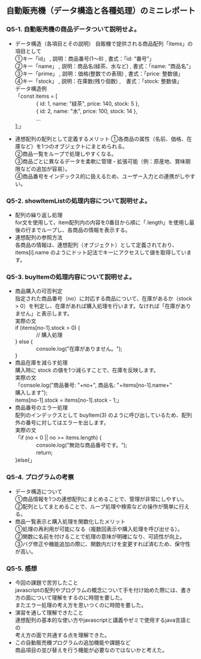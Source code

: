 ## 自動販売機（データ構造と各種処理）のミニレポート
### Q5-1. 自動販売機の商品データついて説明せよ。
* データ構造（各項目とその説明）
自販機で提供される商品配列「items」の項目として  
①キー「id」 , 説明：商品番号(1～8) , 書式：「id: “番号”」  
②キー「name」 , 説明：商品名(緑茶、水など) , 書式：「name: “商品名”」  
③キー「prime」 , 説明：価格(整数での表現) , 書式：「price: 整数値」  
④キー「stock」 , 説明：在庫数(残り個数) ,　書式：「stock: 整数値」  
データ構造例  
「const items = [  
　　　　{ id: 1, name: "緑茶", price: 140, stock: 5 },  
　　　　{ id: 2, name: "水", price: 100, stock: 14 },  
　　　　...  
];」  
  
* 連想配列の配列として定義するメリット
①各商品の属性（名前、価格、在庫など）を1つのオブジェクトにまとめられる。  
②商品一覧をループで処理しやすくなる。  
③商品ごとに異なるデータを柔軟に管理・拡張可能（例：原産地、賞味期限などの追加が容易）。  
④商品番号をインデックス的に扱えるため、ユーザー入力との連携がしやすい。  
### Q5-2. showItemListの処理内容について説明せよ。
* 配列の繰り返し処理  
for文を使用して、item配列内の内容を0番目から順に「.length」を使用し最後の行までループし、各商品の情報を表示する。  
* 連想配列の参照方法  
各商品の情報は、連想配列（オブジェクト）として定義されており、items[i].name のようにドット記法でキーにアクセスして値を取得しています。  
### Q5-3. buyItemの処理内容について説明せよ。
* 商品購入の可否判定  
指定された商品番号（no）に対応する商品について、在庫があるか（stock > 0）を判定し、在庫があれば購入処理を行います。なければ「在庫がありません」と表示します。  
実際の文  
if (items[no-1].stock > 0) {  
　　　　// 購入処理  
} else {  
　　　　console.log("在庫がありません。");  
}  
* 商品在庫を減らす処理  
購入時に stock の値を1つ減らすことで、在庫を反映します。  
実際の文  
「console.log("商品番号: "+no+", 商品名: "+items[no-1].name+"  
購入します");  
items[no-1].stock = items[no-1].stock - 1;」  
* 商品番号のエラー処理  
配列のインデックスとして buyItem(3) のように呼び出しているため、配列外の番号に対してはエラーを出します。  
実際の文  
「if (no < 0 || no >= items.length) {  
　　　　console.log("無効な商品番号です。");  
　　　　return;  
}else{」  
### Q5-4. プログラムの考察
* データ構造について  
①商品情報を1つの連想配列にまとめることで、管理が非常にしやすい。  
②配列としてまとめることで、ループ処理や検索などの操作が簡単に行える。  
* 商品一覧表示と購入処理を関数化したメリット  
①処理の再利用が可能になる（複数回表示や購入処理を呼び出せる）。  
②関数に名前を付けることで処理の意味が明確になり、可読性が向上。  
③バグ修正や機能追加の際に、関数内だけを変更すれば済むため、保守性が高い。  
### Q5-5. 感想
* 今回の課題で苦労したこと  
javascriptの配列やプログラムの概念について手を付け始めた際には、書き方の面について理解をするのに時間を要した。  
またエラー処理の考え方を思いつくのに時間を要した。  
* 演習を通して理解できたこと  
連想配列の基本的な使い方やjavascriptと講義やゼミで使用するjava言語との  
考え方の面で共通する点を理解できた。  
* この自動販売機プログラムの追加機能や課題など  
商品項目の並び替えを行う機能が必要なのではないかと考えた。  
